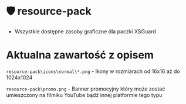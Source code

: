 # 🛡️ resource-pack
* Wszystkie dostępne zasoby graficzne dla paczki XSGuard

# Aktualna zawartość z opisem
`resource-pack\icons\normal\*.png` - Ikony w rozmiarach od 16x16 aż do 1024x1024

`resource-pack\promo.png` - Banner promocyjny który może zostać umieszczony na filmiku YouTube bądź innej platformie tego typu
